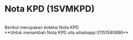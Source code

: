 # Nota KPD (1SVMKPD)
<br>
Berikut merupakan koleksi Nota KPD<br>
**Untuk menambah Nota KPD sila whatsapp 01151580886**